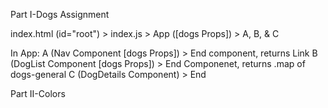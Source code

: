 Part I-Dogs Assignment

index.html (id="root") > index.js > App ([dogs Props]) > A, B, & C

In App: 
    A (Nav Component [dogs Props]) > End component, returns Link
    B (DogList Component [dogs Props]) > End Componenet, returns .map of dogs-general
    C (DogDetails Component) > End 



Part II-Colors